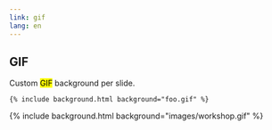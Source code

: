 ```yaml
---
link: gif
lang: en
---
```


## GIF

Custom <mark>GIF</mark> background per slide.

`{% include background.html background="foo.gif" %}`

{% include background.html background="images/workshop.gif" %}
